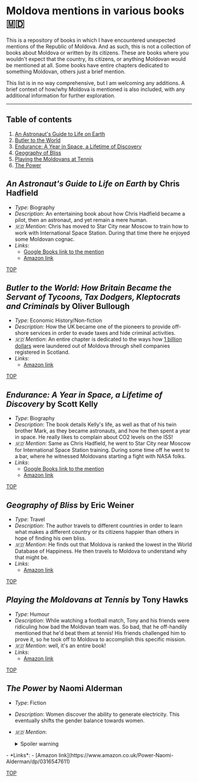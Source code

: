 # Moldova mentions in various books 🇲🇩

This is a repository of books in which I have encountered unexpected mentions of the Republic of Moldova. And as such, this is not a collection of books about Moldova or written by its citizens. These are books where you wouldn't expect that the country, its citizens, or anything Moldovan would be mentioned at all. Some books have entire chapters dedicated to something Moldovan, others just a brief mention.  

This list is in no way comprehensive, but I am welcoming any additions. A brief context of how/why Moldova is mentioned is also included, with any additional information for further exploration. 

***

## Table of contents<a name="start"></a>
1. [An Astronaut's Guide to Life on Earth](#book1)
2. [Butler to the World](#book2)
3. [Endurance: A Year in Space, a Lifetime of Discovery](#book3)
4. [Geography of Bliss](#book4)
5. [Playing the Moldovans at Tennis](#book5)
6. [The Power](#book6)

## _An Astronaut's Guide to Life on Earth_ by  Chris Hadfield
<a name="book1"></a>
- *Type*: Biography
- *Description*: An entertaining book about how Chris Hadfield became a pilot, then an astronaut, and yet remain a mere human.
- *🇲🇩 Mention*: Chris has moved to Star City near Moscow to train how to work with International Space Station. During that time there he enjoyed some Moldovan cognac.
- *Links*:
	- [Google Books link to the mention](https://books.google.co.uk/books?id=ymqqXuGFL9sC&pg=PT47&lpg=PT47&dq=An+Astronaut%27s+Guide+to+Life+on+Earth+moldovan&source=bl&ots=28DsARrqkh&sig=ACfU3U1kyC2QJ3H8SU215aDJ7AqdXKyipQ&hl=en&sa=X&ved=2ahUKEwjon5eRz9P3AhXOVsAKHeUdDdQQ6AF6BAg1EAM#v=onepage&q=Moldovan&f=false)
	- [Amazon link](https://www.amazon.co.uk/Astronauts-Guide-Life-Earth/dp/1447257103)

[TOP](#start)

## _Butler to the World: How Britain Became the Servant of Tycoons, Tax Dodgers, Kleptocrats and Criminals_ by  Oliver Bullough
<a name="book2"></a>
- *Type*: Economic History/Non-fiction
- *Description*: How the UK became one of the pioneers to provide off-shore services in order to evade taxes and hide criminal activities.
- *🇲🇩 Mention*: An entire chapter is dedicated to the ways how [1 billion dollars](https://en.wikipedia.org/wiki/2014_Moldovan_bank_fraud_scandal) were laundered out of Moldova through shell companies registered in Scotland. 
- *Links*:
	- [Amazon link](https://www.amazon.co.uk/Butler-World-Britain-Empire-Found-ebook/dp/B08TB43BCL)

[TOP](#start)

## _Endurance: A Year in Space, a Lifetime of Discovery_ by  Scott Kelly
<a name="book3"></a>
- *Type*: Biography
- *Description*: The book details Kelly's life, as well as that of his twin brother Mark, as they became astronauts, and how he then spent a year in space. He really likes to complain about CO2 levels on the ISS!
- *🇲🇩 Mention*: Same as Chris Hadfield, he went to Star City near Moscow for International Space Station training. During some time off he went to a bar, where he witnessed Moldovans starting a fight with NASA folks.
- *Links*:
	- [Google Books link to the mention](https://www.google.co.uk/books/edition/Endurance/0pIODgAAQBAJ?hl=en&gbpv=1&printsec=frontcover)
	- [Amazon link](https://www.amazon.co.uk/Endurance-Year-Space-Lifetime-Discovery/dp/1524731595)

[TOP](#start)

## _Geography of Bliss_ by  Eric Weiner
<a name="book4"></a>
- *Type*: Travel
- *Description*: The author travels to different countries in order to learn what makes a different country or its citizens happier than others in hope of finding his own bliss. 
- *🇲🇩 Mention*: He finds out that Moldova is ranked the lowest in the World Database of Happiness. He then travels to Moldova to understand why that might be. 
- *Links*:
	- [Amazon link](https://www.amazon.co.uk/Geography-Bliss-Eric-Weiner/dp/0552775088/)

[TOP](#start)

## _Playing the Moldovans at Tennis_ by Tony Hawks
<a name="book5"></a>
- *Type*: Humour
- *Description*: While watching a football match, Tony and his friends were ridiculing how bad the Moldovan team was. So bad, that he off-handily mentioned that he'd beat them at tennis! His friends challenged him to prove it, so he took off to Moldova to accomplish this specific mission. 
- *🇲🇩 Mention*: well, it's an entire book! 
- *Links*:
	- [Amazon link](https://www.amazon.co.uk/Playing-Moldovans-Tennis-Tony-Hawks/dp/0091920353)  

[TOP](#start)

## _The Power_ by Naomi Alderman <a name="book6"></a>
- *Type*: Fiction
- *Description*: Women discover the ability to generate electricity. This eventually shifts the gender balance towards women.
- *🇲🇩 Mention*: <details><summary>Spoiler warning</summary>
  
  Moldova is mentioned as the traffic capital of the world. A former trafficked woman becomes the president of Moldova. She attacks neighboring countries, also orchestrates a mass killing of Moldovan men (and women challenging her), and eventually uses atomic bombs in order to wipe out patriarchy... 
  
</details>
  - *Links*:
	- [Amazon link](https://www.amazon.co.uk/Power-Naomi-Alderman/dp/0316547611)  

[TOP](#start)